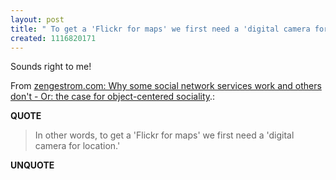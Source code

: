 ```yaml
---
layout: post
title: " To get a 'Flickr for maps' we first need a 'digital camera for location.'"
created: 1116820171
---
```

<p>Sounds right to me!</p>
<p>From <a href="http://www.zengestrom.com/blog/2005/04/why_some_social.html">zengestrom.com: Why some social network services work and others don't - Or: the case for object-centered sociality</a>.:</p>
<p><b>QUOTE</b></p><blockquote>In other words, to get a 'Flickr for maps' we first need a 'digital camera for location.'</blockquote><p><b>UNQUOTE</b></p>



